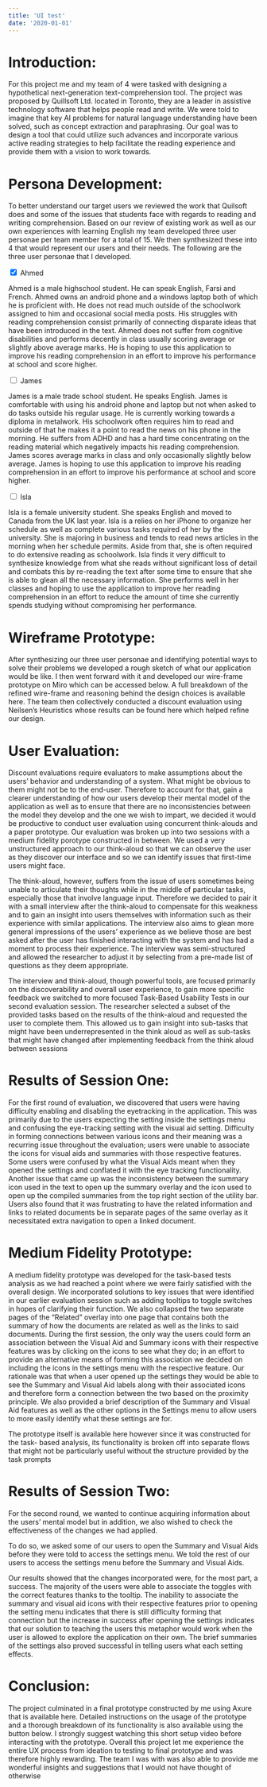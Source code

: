 ```yaml
---
title: 'UI test'
date: '2020-01-01'
---
```

# Introduction:
For this project me and my team of 4 were tasked with designing a hypothetical next-generation text-comprehension tool. The project was proposed by  Quillsoft Ltd. located in Toronto, they are a leader in assistive technology software that helps people read and write. We were told to imagine that key AI problems for natural language understanding have been solved, such as concept extraction and  paraphrasing. Our goal was to design a tool that could utilize such advances and incorporate various active reading strategies to help facilitate the reading experience and provide them with a vision to work towards.

# Persona Development:
To better understand our target users we reviewed the work that Quilsoft does and some of the issues that students face with regards to reading and writing comprehension. Based on our review of existing work as well as our own experiences with learning English my team developed three user personae per team member for a total of 15. We then synthesized these into 4 that would represent our users and their needs. The following are the three user personae that I developed.

<div class="accordian">
    <input type="checkbox" id="cb1" checked>
    <label for="cb1" class="accordian__label">Ahmed</label>
    <div class="accordian__content">
      <p>Ahmed is a male highschool student. He can speak English, Farsi and French. Ahmed owns an android phone and a windows laptop both of which he is proficient with. He does not read much outside of the schoolwork assigned to him and occasional social media posts. His struggles with reading comprehension consist primarily of connecting disparate ideas that have been introduced in the text. Ahmed does not suffer from cognitive disabilities and performs decently in class usually scoring average or slightly above average marks. He is hoping to use this application to improve his reading comprehension in an effort to improve his performance at school and score higher.</p>
    </div>
</div>

<div class="accordian">
    <input type="checkbox" id="cb2" unchecked>
    <label for="cb2" class="accordian__label">James</label>
    <div class="accordian__content">
      <p>James is a male trade school student. He speaks English. James is comfortable with using his android phone and laptop but not when asked to do tasks outside his regular usage. He is currently working towards a diploma in metalwork. His schoolwork often requires him to read and outside of that he makes it a point to read the news on his phone in the morning. He suffers from ADHD and has a hard time concentrating on the reading material which negatively impacts his reading comprehension. James scores average marks in class and only occasionally slightly below average. James is hoping to use this application to improve his reading comprehension in an effort to improve his performance at school and score higher.</p>
    </div>
</div>

<div class="accordian">
    <input type="checkbox" id="cb3" unchecked>
    <label for="cb3" class="accordian__label">Isla</label>
    <div class="accordian__content">
      <p>Isla is a female university student. She speaks English and moved to Canada from the UK last year. Isla is a relies on her iPhone to organize her schedule as well as complete various tasks required of her by the university. She is majoring in business and tends to read news articles in the morning when her schedule permits. Aside from that, she is often required to do extensive reading as schoolwork. Isla finds it very difficult to synthesize knowledge from what she reads without significant loss of detail and combats this by re-reading the text after some time to ensure that she is able to glean all the necessary information. She performs well in her classes and hoping to use the application to improve her reading comprehension in an effort to reduce the amount of time she currently spends studying without compromising her performance.</p>
    </div>
</div>

# Wireframe Prototype:
After synthesizing our three user personae and identifying potential ways to solve their problems we developed a rough sketch of what our application would be like. I then went forward with it and developed our wire-frame prototype on Miro which can be accessed below. A full breakdown of the refined wire-frame and reasoning behind the design choices is available here. The team then collectively conducted a discount evaluation using Neilsen’s Heuristics whose results can be found here which helped refine our design.

# User Evaluation:
Discount evaluations require evaluators to make assumptions about the users’ behavior and understanding of a system. What might be obvious to them might not be to the end-user. Therefore to account for that, gain a clearer understanding of how our users develop their mental model of the application as well as to ensure that there are no inconsistencies between the model they develop and the one we wish to impart, we decided it would be productive to conduct user evaluation using concurrent think-alouds and a paper prototype. Our evaluation was broken up into two sessions with a medium  fidelity porotype constructed in between. We used a very unstructured approach to our think-aloud so that we can observe the user as they discover our interface and so we can identify issues that first-time users might face. 

The think-aloud, however, suffers from the issue of users sometimes being unable to articulate their thoughts while in the middle of particular tasks, especially those that involve language input. Therefore we decided to pair it with a small interview after the think-aloud to compensate for this weakness and to gain an insight into users themselves with information such as their experience with similar applications. The interview also aims to glean more general impressions of the users’ experience as we believe those are best asked after the user has finished interacting with the system and has had a moment to process their experience. The interview was semi-structured and allowed the researcher to adjust it by selecting from a pre-made list of questions as they deem appropriate.

The interview and think-aloud, though powerful tools, are focused primarily on the discoverability and overall user experience, to gain more specific feedback we switched to more focused Task-Based Usability Tests in our second evaluation session. The researcher selected a subset of the provided tasks based on the results of the think-aloud and requested the user to complete them.  This allowed us to gain insight into sub-tasks that might have been underrepresented in the think aloud as well as sub-tasks that might have changed after implementing feedback from the think aloud between sessions

# Results of  Session One:
For the first round of evaluation, we discovered that users were having difficulty enabling and disabling the eyetracking in the application. This was primarily due to the users expecting the setting inside the settings menu and confusing the eye-tracking setting with the visual aid setting. Difficulty in forming connections between various icons and their meaning was a recurring issue throughout the evaluation; users were unable to associate the icons for visual aids and summaries with those respective features. Some users were confused by what the Visual Aids meant when they opened the settings and conflated it with the eye tracking functionality. Another issue that came up was the inconsistency between the summary icon used in the text to open up the summary overlay and the icon used to open up the compiled summaries from the top right section of the utility bar. Users also found that it was frustrating to have the related information and links to related documents be in separate pages of the same overlay as it necessitated extra navigation to open a linked document.

# Medium Fidelity Prototype:
A medium fidelity prototype was developed for the task-based tests analysis as we had reached a point where we were fairly satisfied with the overall design. We incorporated solutions to key issues that were identified in our earlier evaluation session such as adding tooltips to toggle switches in hopes of clarifying their function. We also collapsed the two separate pages of the “Related” overlay into one page that contains both the summary of how the documents are related as well as the links to said documents. During the first session, the only way the users could form an association between the Visual Aid and Summary icons with their respective features was by clicking on the icons to see what they do; in an effort to provide an alternative means of forming this association we decided on including the icons in the settings menu with the respective feature. Our rationale was that when a user opened up the settings they would be able to see the Summary and Visual Aid labels along with their associated icons and therefore form a connection between the two based on the proximity principle. We also provided a brief description of the Summary and Visual Aid features as well as the other options in the Settings menu to allow users to more easily identify what these settings are for.

The prototype itself is available here however since it was constructed for the task- based analysis, its functionality is broken off into separate flows that might not be particularly useful without the structure provided by the task prompts

# Results of Session Two:
For the second round, we wanted to continue acquiring information about the users’ mental model but in addition, we also wished to check the effectiveness of the changes we had applied.

To do so, we asked some of our users to open the Summary and Visual Aids before they were told to access the settings menu. We told the rest of our users to access the settings menu before the Summary and Visual Aids.

Our results showed that the changes incorporated were, for the most part, a success. The majority of the users were able to associate the toggles with the correct features thanks to the tooltip. The inability to associate the summary and visual aid icons with their respective features prior to opening the setting menu indicates that there is still difficulty forming that connection but the increase in success after opening the settings indicates that our solution to teaching the users this metaphor would work when the user is allowed to explore the application on their own. The brief summaries of the settings also proved successful in telling users what each setting effects.

# Conclusion:
The project culminated in a final prototype constructed by me using Axure that is available here. Detailed instructions on the usage of the prototype and a thorough breakdown of its functionality is also available using the button below.  I strongly suggest watching this short setup video before interacting with the prototype. Overall this project let me experience the entire UX process from ideation to testing to final prototype and was therefore highly rewarding. The team I was with was also able to provide me wonderful insights and suggestions that I would not have thought of otherwise